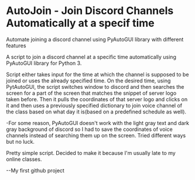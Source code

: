 # AutoJoin - Join Discord Channels Automatically at a specif time
Automate joining a discord channel using PyAutoGUI library with different features

A script to join a discord channel at a specific time automatically using PyAutoGUI library for Python 3.

Script either takes input for the time at which the channel is supposed to be joined or uses the already specified time.
On the desired time, using PytAutoGUI, the script switches window to discord and then searches the screen for a part of the screen 
that matches the snippet of server logo taken before. Then it pulls the coordinates of that server logo and clicks on it and then uses
a previously specified dictionary to join voice channel of the class based on what day it is(based on a predefined schedule as well). 

-For some reason, PyAutoGUI doesn't work with the light gray text and dark gray background of discord so I had to save the coordinates of 
 voice channels instead of searching them up on the screen. Tried different ways but no luck.
 
Pretty simple script. Decided to make it because I'm usually late to my online classes.

--My first github project
